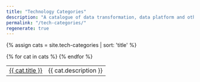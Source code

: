 ```yaml
---
title: "Technology Categories"
description: "A catalogue of data transformation, data platform and other technologies used within the Data Engineering space, organised by category"
permalink: "/tech-categories/"
regenerate: true
---
```

{% assign cats = site.tech-categories | sort: 'title' %}

<table>
  <tbody>
    {% for cat in cats %}
      <tr>
        <td><a href="{{ site.url }}{{ cat.url }}">{{ cat.title }}</a></td>
        <td>{{ cat.description }}</td>
      </tr>
    {% endfor %}
  </tbody>
</table>